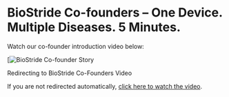 # BioStride Co-founders – One Device. Multiple Diseases. 5 Minutes.
 

Watch our co-founder introduction video below:

[![BioStride Co-founder Story]("https://www.youtube.com/watch?v=WflxDPOKegU")



<!DOCTYPE html>
<html lang="en">
<head>
  <meta http-equiv="refresh" content="0; url="https://www.youtube.com/watch?v=WflxDPOKegU" />
  Redirecting to BioStride Co-Founders Video
</head>
<body>
  <p>If you are not redirected automatically, <a href="https://www.youtube.com/watch?v=WflxDPOKegU">click here to watch the video</a>.</p>
</body>
</html>
